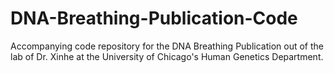 # DNA-Breathing-Publication-Code
Accompanying code repository for the DNA Breathing Publication out of the lab of Dr. Xinhe at the University of Chicago's Human Genetics Department.
